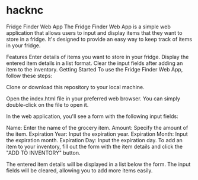 # hacknc
Fridge Finder Web App
The Fridge Finder Web App is a simple web application that allows users to input and display items that they want to store in a fridge. It's designed to provide an easy way to keep track of items in your fridge.

Features
Enter details of items you want to store in your fridge.
Display the entered item details in a list format.
Clear the input fields after adding an item to the inventory.
Getting Started
To use the Fridge Finder Web App, follow these steps:

Clone or download this repository to your local machine.

Open the index.html file in your preferred web browser. You can simply double-click on the file to open it.

In the web application, you'll see a form with the following input fields:

Name: Enter the name of the grocery item.
Amount: Specify the amount of the item.
Expiration Year: Input the expiration year.
Expiration Month: Input the expiration month.
Expiration Day: Input the expiration day.
To add an item to your inventory, fill out the form with the item details and click the "ADD TO INVENTORY" button.

The entered item details will be displayed in a list below the form. The input fields will be cleared, allowing you to add more items easily.
